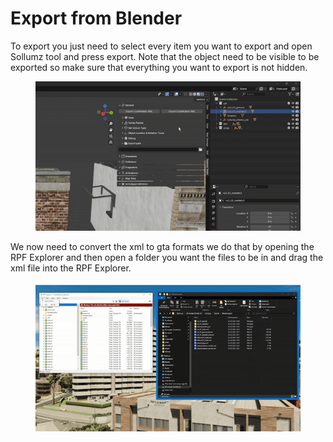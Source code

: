 # Export from Blender
To export you just need to select every item you want to export and open Sollumz tool and press export. Note that the
object need to be visible to be exported so make sure that everything you want to export is not hidden.
<figure><img src="../../.gitbook/assets/create_interior_tutorial_building33.gif" alt=""><figcaption><p></p></figcaption></figure>

We now need to convert the xml to gta formats we do that by opening the RPF Explorer and then open a folder you want the
files to be in and drag the xml file into the RPF Explorer.
<figure><img src="../../.gitbook/assets/create_interior_tutorial_building34.gif" alt=""><figcaption><p></p></figcaption></figure>
